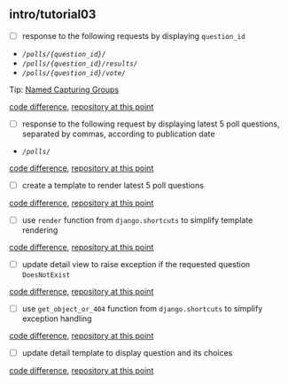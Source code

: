 ## intro/tutorial03
- [ ] response to the following requests by displaying `question_id`
 - *`/polls/{question_id}/`*
 - *`/polls/{question_id}/results/`*
 - *`/polls/{question_id}/vote/`*

 Tip: [Named Capturing Groups](http://www.regular-expressions.info/named.html)

 [code difference](https://github.com/bkmagnetron/django-tutorial-docker/commit/9eaad4bcfc951ed72c17041b894b58f78559a144),
 [repository at this point](https://github.com/bkmagnetron/django-tutorial-docker/tree/9eaad4bcfc951ed72c17041b894b58f78559a144)

- [ ] response to the following request by displaying
latest 5 poll questions,
separated by commas,
according to publication date
 - *`/polls/`*

 [code difference](https://github.com/bkmagnetron/django-tutorial-docker/commit/b26f352d570b99d053da891a14015111479e8d19),
 [repository at this point](https://github.com/bkmagnetron/django-tutorial-docker/tree/b26f352d570b99d053da891a14015111479e8d19)

- [ ] create a template to render latest 5 poll questions

 [code difference](https://github.com/bkmagnetron/django-tutorial-docker/commit/f4553b589fc60d9b60ad817606fb35c3616706d8),
 [repository at this point](https://github.com/bkmagnetron/django-tutorial-docker/tree/f4553b589fc60d9b60ad817606fb35c3616706d8)

- [ ] use `render` function from `django.shortcuts` to simplify template rendering

 [code difference](https://github.com/bkmagnetron/django-tutorial-docker/commit/a724a7dcac4e98660f3d3e6499c42d53a043451b),
 [repository at this point](https://github.com/bkmagnetron/django-tutorial-docker/tree/a724a7dcac4e98660f3d3e6499c42d53a043451b)

- [ ] update detail view to raise exception if the requested question `DoesNotExist`

 [code difference](https://github.com/bkmagnetron/django-tutorial-docker/commit/0e09e7347c5faf4e1f40c7c15eaf4ded30753f42),
 [repository at this point](https://github.com/bkmagnetron/django-tutorial-docker/tree/0e09e7347c5faf4e1f40c7c15eaf4ded30753f42)

- [ ] use `get_object_or_404` function from `django.shortcuts` to simplify exception handling

 [code difference](https://github.com/bkmagnetron/django-tutorial-docker/commit/ae8dbeb620431fc5509df771099ea92c870d87a5),
 [repository at this point](https://github.com/bkmagnetron/django-tutorial-docker/tree/ae8dbeb620431fc5509df771099ea92c870d87a5)

- [ ] update detail template to display question and its choices

 [code difference](https://github.com/bkmagnetron/django-tutorial-docker/commit/c83c5e78efa1836c4bf8d68a1c2d4b5d1a036a85),
 [repository at this point](https://github.com/bkmagnetron/django-tutorial-docker/tree/c83c5e78efa1836c4bf8d68a1c2d4b5d1a036a85)
